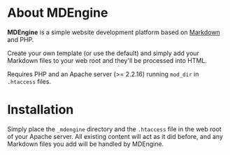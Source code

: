 About MDEngine
==============

**MDEngine** is a simple website development platform based on [Markdown](http://daringfireball.net/projects/markdown/) and PHP.

Create your own template (or use the default) and simply add your Markdown files to your web root and they'll be processed into HTML.

Requires PHP and an Apache server (>= 2.2.16) running `mod_dir` in `.htaccess` files.

Installation
============

Simply place the `_mdengine` directory and the `.htaccess` file in the web root of your Apache server. All existing content will act as it did before, and any Markdown files you add will be handled by MDEngine.
